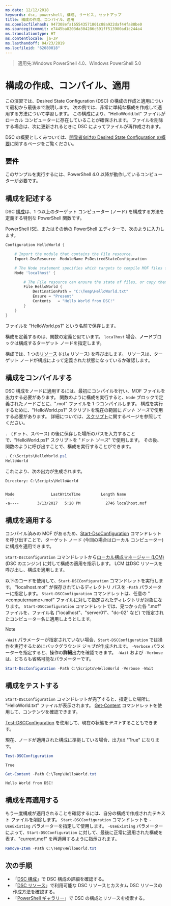 ```yaml
---
ms.date: 12/12/2018
keywords: dsc, powershell, 構成, サービス, セットアップ
title: 構成の作成、コンパイル、適用
ms.openlocfilehash: 947308efa165543571801c88a922daf44fa88be0
ms.sourcegitcommit: e7445ba8203da304286c591ff513900ad1c244a4
ms.translationtype: HT
ms.contentlocale: ja-JP
ms.lasthandoff: 04/23/2019
ms.locfileid: "62080018"
---
```

> 適用先:Windows PowerShell 4.0、Windows PowerShell 5.0

# <a name="write-compile-and-apply-a-configuration"></a>構成の作成、コンパイル、適用

この演習では、Desired State Configuration (DSC) の構成の作成と適用について最初から最後まで説明します。
次の例では、非常に単純な構成を作成して適用する方法について学習します。 この構成により、"HelloWorld.txt" ファイルがローカル コンピューターに存在していることが確保されます。 ファイルを削除する場合は、次に更新されるときに DSC によってファイルが再作成されます。

DSC の概要としくみついては、[開発者向けの Desired State Configuration の概要](../overview/overview.md)に関するページをご覧ください。

## <a name="requirements"></a>要件

このサンプルを実行するには、PowerShell 4.0 以降が動作しているコンピューターが必要です。

## <a name="write-the-configuration"></a>構成を記述する

DSC [構成](configurations.md)は、1 つ以上のターゲット コンピューター (ノード) を構成する方法を定義する特別な PowerShell 関数です。

PowerShell ISE、またはその他の PowerShell エディターで、次のように入力します。

```powershell
Configuration HelloWorld {

    # Import the module that contains the File resource.
    Import-DscResource -ModuleName PsDesiredStateConfiguration

    # The Node statement specifies which targets to compile MOF files for, when this configuration is executed.
    Node 'localhost' {

        # The File resource can ensure the state of files, or copy them from a source to a destination with persistent updates.
        File HelloWorld {
            DestinationPath = "C:\Temp\HelloWorld.txt"
            Ensure = "Present"
            Contents   = "Hello World from DSC!"
        }
    }
}
```

ファイルを "HelloWorld.ps1" という名前で保存します。

構成を定義するのは、関数の定義と似ています。 `localhost` 場合、**ノード**ブロックは構成するターゲット ノードを指定します。

構成では、1 つの[リソース](../resources/resources.md) (`File` リソース) を呼び出します。 リソースは、ターゲット ノードが構成によって定義された状態になっているか確認します。

## <a name="compile-the-configuration"></a>構成をコンパイルする

DSC 構成をノードに適用するには、最初にコンパイルを行い、MOF ファイルを出力する必要があります。
関数のように構成を実行すると、`Node` ブロックで定義されたノードごとに、".mof" ファイルを 1 つコンパイルします。
構成を実行するために、"HelloWorld.ps1" スクリプトを現在の範囲に*ドット ソース*で使用する必要があります。
詳細については、[スクリプト](/powershell/module/microsoft.powershell.core/about/about_scripts?view=powershell-6#script-scope-and-dot-sourcing)に関するページを参照してください。

<!-- markdownlint-disable MD038 -->
`. ` (ドット、スペース) の後に保存した場所のパスを入力することで、"HelloWorld.ps1" スクリプトを "*ドット ソース*" で使用します。 その後、関数のように呼び出すことで、構成を実行することができます。
<!-- markdownlint-enable MD038 -->

```powershell
. C:\Scripts\HelloWorld.ps1
HelloWorld
```

これにより、次の出力が生成されます。

```output
Directory: C:\Scripts\HelloWorld


Mode                LastWriteTime         Length Name
----                -------------         ------ ----
-a----        3/13/2017   5:20 PM           2746 localhost.mof
```

## <a name="apply-the-configuration"></a>構成を適用する

コンパイル済みの MOF があるため、[Start-DscConfiguration](/powershell/module/psdesiredstateconfiguration/start-dscconfiguration) コマンドレットを呼び出すことで、ターゲット ノード (今回の場合はローカル コンピューター) に構成を適用できます。

`Start-DscConfiguration` コマンドレットから[ローカル構成マネージャー (LCM)](../managing-nodes/metaConfig.md) (DSC のエンジン) に対して構成の適用を指示します。
LCM はDSC リソースを呼び出し、構成を適用します。

以下のコードを使用して、`Start-DSCConfiguration` コマンドレットを実行します。 "localhost.mof" が保存されているディレクトリ パスを `-Path` パラメーターに指定します。 `Start-DSCConfiguration` コマンドレットは、任意の "\<computername\>.mof" ファイルに対して指定されたディレクトリが対象になります。 `Start-DSCConfiguration` コマンドレットでは、見つかった各 ".mof" ファイルを、ファイル名 ("localhost"、"server01"、"dc-02" など) で指定されたコンピューター名に適用しようとします。

> [!NOTE]
> `-Wait` パラメーターが指定されていない場合、`Start-DSCConfiguration` では操作を実行するためにバックグラウンド ジョブが作成されます。 `-Verbose` パラメーターを指定すると、操作の**詳細**出力を確認できます。 `-Wait` および `-Verbose` は、どちらも省略可能なパラメーターです。

```powershell
Start-DscConfiguration -Path C:\Scripts\HelloWorld -Verbose -Wait
```

## <a name="test-the-configuration"></a>構成をテストする

`Start-DSCConfiguration` コマンドレットが完了すると、指定した場所に "HelloWorld.txt" ファイルが表示されます。 [Get-Content](/powershell/module/microsoft.powershell.management/get-content) コマンドレットを使用して、コンテンツを確認できます。

[Test-DSCConfiguration](/powershell/module/psdesiredstateconfiguration/Test-DSCConfiguration) を使用して、現在の状態を*テスト*することもできます。

現在、ノードが適用された構成に準拠している場合、出力は "True" になります。

```powershell
Test-DSCConfiguration
```

```output
True
```

```powershell
Get-Content -Path C:\Temp\HelloWorld.txt
```

```output
Hello World from DSC!
```

## <a name="re-applying-the-configuration"></a>構成を再適用する

もう一度構成が適用されることを確認するには、自分の構成で作成されたテキスト ファイルを削除します。 `Start-DSCConfiguration` コマンドレットを `-UseExisting` パラメーターを指定して使用します。 `-UseExisting` パラメーターによって、`Start-DSCConfiguration` に対して、最後に正常に適用された構成を表す、"current.mof" を再適用するように指示されます。

```powershell
Remove-Item -Path C:\Temp\HelloWorld.txt
```

## <a name="next-steps"></a>次の手順

- 「[DSC 構成](configurations.md)」で DSC 構成の詳細を確認する。
- 「[DSC リソース](../resources/resources.md)」で利用可能な DSC リソースとカスタム DSC リソースの作成方法を確認する。
- 「[PowerShell ギャラリー](https://www.powershellgallery.com/)」で DSC の構成とリソースを検索する。
